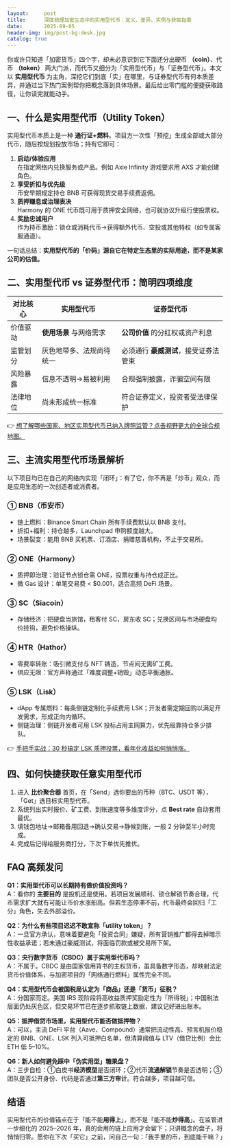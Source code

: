 ```yaml
---
layout:     post
title:      深度梳理加密生态中的实用型代币：定义、差异、实例与获取指南
date:       2025-09-05
header-img: img/post-bg-desk.jpg
catalog: true
---
```


你或许只知道「加密货币」四个字，却未必意识到它下面还分出硬币 **（coin）**、代币 **（token）** 两大门派，而代币又细分为「实用型代币」与「证券型代币」。本文以 **实用型代币** 为主角，深挖它们到底「实」在哪里，与证券型代币有何本质差异，并通过当下热门案例帮你把概念落到具体场景。最后给出零门槛的便捷获取路径，让你读完就能动手。

## 一、什么是实用型代币（Utility Token）

实用型代币本质上是一种 **通行证+燃料**。项目方一次性「预挖」生成全部或大部分代币，随后按规划投放市场；持有它即可：

1. **启动/体验应用**  
   在指定网络内兑换服务或产品。例如 Axie Infinity 游戏要求用 AXS 才能创建角色。  
2. **享受折扣与优先级**  
   币安早期规定持仓 BNB 可获得现货交易手续费返佣。  
3. **质押赚息或治理表决**  
   Harmony 的 ONE 代币既可用于质押安全网络，也可就协议升级行使投票权。  
4. **奖励忠诚用户**  
   作为持币激励：锁仓或消耗代币→获得额外代币、空投或其他特权（如专属客服通道）。

一句话总结：**实用型代币的「价码」源自它在特定生态里的实际用途，而不是某家公司的估值。**

## 二、实用型代币 vs 证券型代币：简明四项维度

| 对比核心     | 实用型代币                             | 证券型代币                              |
|--------------|----------------------------------------|-----------------------------------------|
| 价值驱动     | **使用场景** 与网络需求                | **公司价值** 的分红权或资产利息         |
| 监管划分     | 灰色地带多、法规尚待统一               | 必须通行 **豪威测试**，接受证券法管束   |
| 风险暴露     | 信息不透明→易被利用                    | 合规强制披露，诈骗空间有限              |
| 法律地位     | 尚未形成统一标准                      | 符合证券定义，投资者受法律保护          |

👉 [想了解哪些国家、地区实用型代币已纳入牌照监管？点击视野更大的全球合规地图。](https://okxdog.com/)

## 三、主流实用型代币场景解析

以下项目均已在自己的网络内实现「闭环」：有了它，你不再是「炒币」观众，而是应用生态的一次创造者或消费者。

### ① BNB（币安币）

- 链上燃料：Binance Smart Chain 所有手续费默认以 BNB 支付。  
- 折扣+福利：持仓越多，Launchpad 申购额度越大。  
- 场景裂变：能用 BNB 买机票、订酒店、捐赠慈善机构，不止于交易所。

### ② ONE（Harmony）

- 质押即治理：验证节点锁仓需 ONE，投票权重与持仓成正比。  
- 微 Gas 设计：单笔交易费 < $0.001，适合高频 DeFi 场景。

### ③ SC（Siacoin）

- 存储经济：把硬盘当旅馆，租客付 SC，房东收 SC；兑换区间与市场硬盘均价挂钩，避免价格操纵。

### ④ HTR（Hathor）

- 零费率转账：吸引微支付与 NFT 铸造，节点间无需矿工费。  
- 供应无限：官方声称通过「难度调整+销毁」动态平衡通胀。

### ⑤ LSK（Lisk）

- dApp 专属燃料：每条侧链定制化手续费用 LSK；开发者需定期回购以满足开发需求，形成正向内循环。  
- 侧链治理：侧链开发者可用 LSK 投标占用主网算力，优先级靠持仓多少排队。

👉 [手把手实战：30 秒搞定 LSK 质押投票，看年化收益如何悄悄涨。](https://okxdog.com/)

## 四、如何快捷获取任意实用型代币

1. 进入 **比价聚合器** 首页，在「Send」选你要出的币种（BTC、USDT 等），「Get」选目标实用型代币。  
2. 系统列出实时报价、矿工费、到账速度等多维度评分，点 **Best rate** 自动套用最优。  
3. 填钱包地址→邮箱备用回退→确认交易→静候到账，一般 2 分钟至半小时完成。  
4. 完成后记得给服务商打分，下次下单优先推优。

FAQ 高频发问
---

**Q1：实用型代币可以长期持有做价值投资吗？**  
A：看你的 **主要目的** 是投机还是使用。若项目发展顺利、锁仓解锁节奏合理，代币需求扩大就有可能让币价水涨船高。但若生态停滞不前，代币最终会回归「工分」角色，失去外部溢价。

**Q2：为什么有些项目迟迟不敢宣称「utility token」？**  
A：一旦官方承认，意味着要避免「投资合同」嫌疑，所有营销推广都得去掉暗示性收益承诺；若未通过豪威测试，将面临罚款或被交易所下架。

**Q3：央行数字货币（CBDC）属于实用型代币吗？**  
A：不属于。CBDC 是由国家信用背书的主权货币，虽具备数字形态，却映射法定货币价值体系，与加密项目的「网络通行燃料」属性完全不同。

**Q4：实用型代币会被国税局认定为「商品」还是「货币」征税？**  
A：分国家而定。美国 IRS 现阶段将高收益质押奖励定性为「所得税」；中国税法层面仍处灰色区，但交易环节已在逐步抓取链上数据，建议记好进出账本。

**Q5：抵押借贷市场里，实用型代币能否做抵押物？**  
A：可以，主流 DeFi 平台（Aave、Compound）通常把流动性高、预言机报价稳定的 BNB、ONE、LSK 列入可抵押白名单，但清算阈值与 LTV（借贷比例）会比 ETH 低 5–10%。

**Q6：新人如何避免踩中「伪实用型」糖果盘？**  
A：三步自检：①白皮书**经济模型**是否闭环；②代币**流通解锁**节奏是否透明；③团队是否公开身份、代码是否通过**第三方审计**。符合越多，项目越可信。

结语
---

实用型代币的价值锚点在于「能不能**用得上**」，而不是「能不能**炒得高**」。在监管进一步细化的 2025–2026 年，真的会用的链上应用才会留下；只讲概念的盘子，将悄悄归零。愿你在下次「买它」之前，问自己一句：「我手里的币，到底能干嘛？」